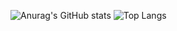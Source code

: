 ![Anurag's GitHub stats](https://github-readme-stats.vercel.app/api?username=Avril-Cui&theme=blue-green&show_icons=true)
![Top Langs](https://github-readme-stats.vercel.app/api/top-langs/?username=Avril-Cui&theme=radical&layout=compact)
